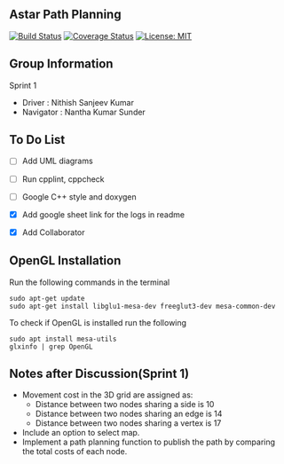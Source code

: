 ## Astar Path Planning

[![Build Status](https://travis-ci.org/NithishkumarS/Astar-Path_planning.svg?branch=master)](https://travis-ci.org/NithishkumarS/Astar-Path_planning)
[![Coverage Status](https://coveralls.io/repos/github/NithishkumarS/Astar-Path_planning/badge.svg?branch=master)](https://coveralls.io/github/NithishkumarS/Astar-Path_planning?branch=master)
[![License: MIT](https://img.shields.io/badge/License-MIT-yellow.svg)](https://opensource.org/licenses/MIT)

## Group Information

Sprint 1

 - Driver : Nithish Sanjeev Kumar
 - Navigator : Nantha Kumar Sunder

## To Do List

 - [ ]  Add UML diagrams 
 - [ ]  Run cpplint, cppcheck
 - [ ]  Google C++ style and doxygen
 - [x]  Add google sheet link for the logs in readme
 - [X]  Add Collaborator


## OpenGL Installation

Run the following commands in the terminal
```
sudo apt-get update
sudo apt-get install libglu1-mesa-dev freeglut3-dev mesa-common-dev
```

To check if OpenGL is installed run the following

```
sudo apt install mesa-utils
glxinfo | grep OpenGL
```

## Notes after Discussion(Sprint 1)

 - Movement cost in the 3D grid are assigned as:
	- Distance between two nodes sharing a side is 10
	- Distance between two nodes sharing an edge is 14
	- Distance between two nodes sharing a vertex is 17
 - Include an option to select map.
 - Implement a path planning function to publish the path by comparing the total costs of each node.



